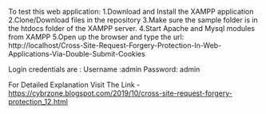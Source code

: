 To test this web application:
1.Download and Install the XAMPP application
2.Clone/Download files in the repository
3.Make sure the sample folder is in the htdocs folder of the XAMPP server.
4.Start Apache and Mysql modules from XAMPP
5.Open up the browser and type the url: http://localhost/Cross-Site-Request-Forgery-Protection-In-Web-Applications-Via-Double-Submit-Cookies

Login credentials are :
  Username :admin
  Password: admin

For Detailed Explanation Visit The Link - https://cybrzone.blogspot.com/2019/10/cross-site-request-forgery-protection_12.html
